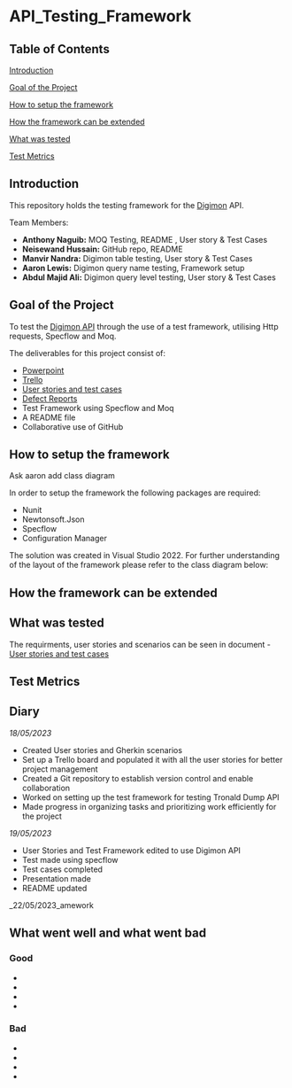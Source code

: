 # API_Testing_Framework

## Table of Contents

[Introduction](#introduction)

[Goal of the Project](#goal-of-the-project)

[How to setup the framework](#how-to-setup-the-framework)

[How the framework can be extended](#how-the-framework-can-be-extended)

[What was tested](#what-was-tested)

[Test Metrics](#test-metrics)

## Introduction
This repository holds the testing framework for the [Digimon](https://digimon-api.vercel.app) API.

Team Members:

- **Anthony Naguib:** MOQ Testing, README , User story & Test Cases
- **Neisewand Hussain:** GitHub repo, README
- **Manvir Nandra:** Digimon table testing, User story & Test Cases
- **Aaron Lewis:** Digimon query name testing, Framework setup
- **Abdul Majid Ali:** Digimon query level testing, User story & Test Cases

## Goal of the Project

To test the [Digimon API](https://digimon-api.vercel.app/) through the use of a test framework, utilising Http requests, Specflow and Moq.

The deliverables for this project consist of:

- [Powerpoint](https://1drv.ms/p/s!AoT1l7CZNPA2gecIiB0fH9UxoPS8Qw?e=tevGag)
- [Trello](https://trello.com/b/dNoa0ZPE/api-mini-project)
- [User stories and test cases](https://docs.google.com/document/d/1zJFW2LcSz0i6N4kiHtgBekK0MjMJCdvdJnzaR8li-bY/edit?usp=sharing)
- [Defect Reports](https://docs.google.com/document/d/1NKk1j_LAY-K7kVNNahKuV2sImFcSqFqKwEa6GN9qdXk/edit?usp=sharing)
- Test Framework using Specflow and Moq
- A README file
- Collaborative use of GitHub

## How to setup the framework
Ask aaron
add class diagram

In order to setup the framework the following packages are required:
- Nunit
- Newtonsoft.Json
- Specflow
- Configuration Manager

The solution was created in Visual Studio 2022. For further understanding of the layout of the framework please refer to the class diagram below:
## How the framework can be extended

## What was tested
The requirments, user stories and scenarios can be seen in document - [User stories and test cases](https://docs.google.com/document/d/1zJFW2LcSz0i6N4kiHtgBekK0MjMJCdvdJnzaR8li-bY/edit?usp=sharing)

## Test Metrics

## Diary

_18/05/2023_

- Created User stories and Gherkin scenarios
- Set up a Trello board and populated it with all the user stories for better project management
- Created a Git repository to establish version control and enable collaboration
- Worked on setting up the test framework for testing Tronald Dump API
- Made progress in organizing tasks and prioritizing work efficiently for the project

_19/05/2023_

- User Stories and Test Framework edited to use Digimon API
- Test made using specflow
- Test cases completed
- Presentation made
- README updated

\_22/05/2023_amework

## What went well and what went bad
### Good
-
-
-
-

### Bad
-
-
-
-
